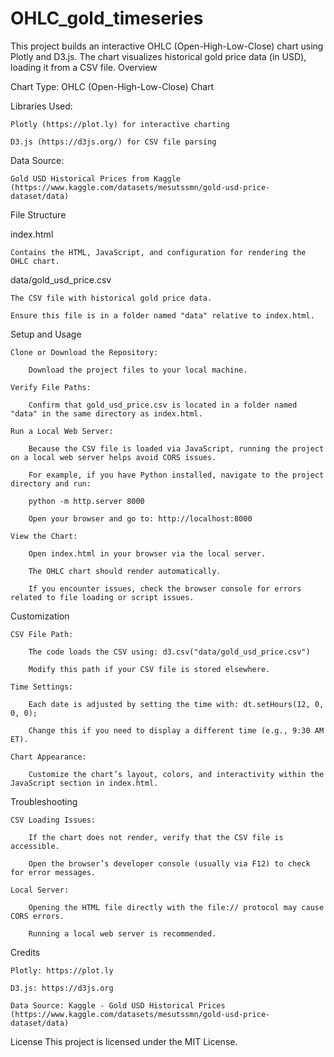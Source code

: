 # OHLC_gold_timeseries

This project builds an interactive OHLC (Open-High-Low-Close) chart using Plotly and D3.js. The chart visualizes historical gold price data (in USD), loading it from a CSV file.
Overview

Chart Type: OHLC (Open-High-Low-Close) Chart

Libraries Used:

    Plotly (https://plot.ly) for interactive charting

    D3.js (https://d3js.org/) for CSV file parsing

Data Source:

    Gold USD Historical Prices from Kaggle (https://www.kaggle.com/datasets/mesutssmn/gold-usd-price-dataset/data)

File Structure

index.html

    Contains the HTML, JavaScript, and configuration for rendering the OHLC chart.

data/gold_usd_price.csv

    The CSV file with historical gold price data.

    Ensure this file is in a folder named "data" relative to index.html.

Setup and Usage

    Clone or Download the Repository:

        Download the project files to your local machine.

    Verify File Paths:

        Confirm that gold_usd_price.csv is located in a folder named "data" in the same directory as index.html.

    Run a Local Web Server:

        Because the CSV file is loaded via JavaScript, running the project on a local web server helps avoid CORS issues.

        For example, if you have Python installed, navigate to the project directory and run:

        python -m http.server 8000

        Open your browser and go to: http://localhost:8000

    View the Chart:

        Open index.html in your browser via the local server.

        The OHLC chart should render automatically.

        If you encounter issues, check the browser console for errors related to file loading or script issues.

Customization

    CSV File Path:

        The code loads the CSV using: d3.csv("data/gold_usd_price.csv")

        Modify this path if your CSV file is stored elsewhere.

    Time Settings:

        Each date is adjusted by setting the time with: dt.setHours(12, 0, 0, 0);

        Change this if you need to display a different time (e.g., 9:30 AM ET).

    Chart Appearance:

        Customize the chart’s layout, colors, and interactivity within the JavaScript section in index.html.

Troubleshooting

    CSV Loading Issues:

        If the chart does not render, verify that the CSV file is accessible.

        Open the browser’s developer console (usually via F12) to check for error messages.

    Local Server:

        Opening the HTML file directly with the file:// protocol may cause CORS errors.

        Running a local web server is recommended.

Credits

    Plotly: https://plot.ly

    D3.js: https://d3js.org

    Data Source: Kaggle - Gold USD Historical Prices (https://www.kaggle.com/datasets/mesutssmn/gold-usd-price-dataset/data)

License
This project is licensed under the MIT License. 
